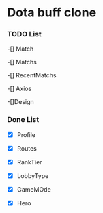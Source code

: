 # Dota buff clone


### TODO List
-[] Match

-[] Matchs

-[] RecentMatchs

-[] Axios

-[]Design



### Done List
-[x] Profile

-[x] Routes

-[x] RankTier

-[x] LobbyType

-[x] GameMOde

-[x] Hero
